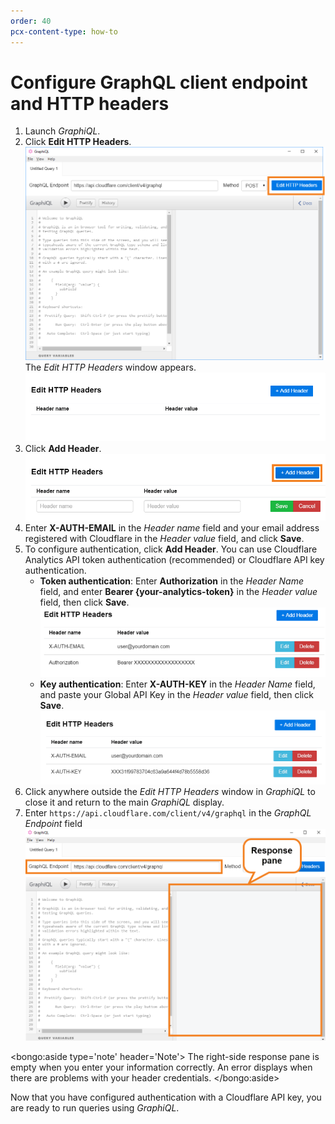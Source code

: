 ```yaml
---
order: 40
pcx-content-type: how-to
---
```


# Configure GraphQL client endpoint and HTTP headers

1. Launch _GraphiQL_.
1. Click **Edit HTTP Headers**.
   ![Click Edit HTTP Headers](../../../static/images/GraphiQL-edit-http-headers.png)
   The _Edit HTTP Headers_ window appears.
   ![Edit HTTP Headers Window](../../../static/images/GraphiQL-edit-http-headers-window.png)
1. Click **Add Header**.
   ![Click Add Header](../../../static/images/GraphiQL-add-header.png)
1. Enter **X-AUTH-EMAIL** in the _Header name_ field and your email address registered with Cloudflare in the _Header value_ field, and click **Save**.
1. To configure authentication, click **Add Header**. You can use Cloudflare Analytics API token authentication (recommended) or Cloudflare API key authentication.
   - **Token authentication**:
     Enter **Authorization** in the _Header Name_ field, and enter **Bearer {your-analytics-token}** in the _Header value_ field, then click **Save**.
     ![HTTP Headers](../../../static/images/GraphiQL-edit-http-headers-token.png)
   - **Key authentication**:
     Enter **X-AUTH-KEY** in the _Header Name_ field, and paste your Global API Key in the _Header value_ field, then click **Save**.
     ![HTTP Headers](../../../static/images/GraphiQL-edit-http-headers-complete.png)
1. Click anywhere outside the _Edit HTTP Headers_ window in _GraphiQL_ to close it and return to the main _GraphiQL_ display.
1. Enter `https://api.cloudflare.com/client/v4/graphql` in the _GraphQL Endpoint_ field
   ![Edit GraphQL Endpoint](../../../static/images/GraphiQL-response-pane.png)

<bongo:aside type='note' header='Note'>
The right-side response pane is empty when you enter your information correctly. An error displays when there are problems with your header credentials.
</bongo:aside>

Now that you have configured authentication with a Cloudflare API key, you are ready to run queries using _GraphiQL_.
